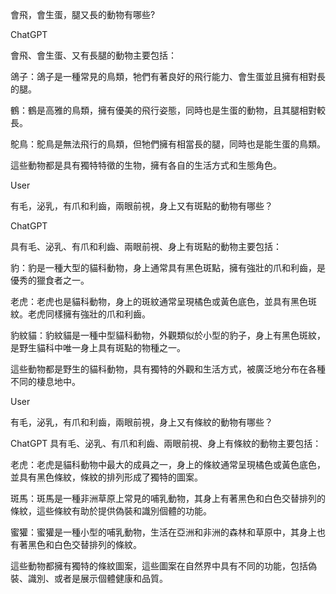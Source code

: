 

會飛，會生蛋，腿又長的動物有哪些?

ChatGPT

會飛、會生蛋、又有長腿的動物主要包括：

鴿子：鴿子是一種常見的鳥類，牠們有著良好的飛行能力、會生蛋並且擁有相對長的腿。

鶴：鶴是高雅的鳥類，擁有優美的飛行姿態，同時也是生蛋的動物，且其腿相對較長。

鴕鳥：鴕鳥是無法飛行的鳥類，但牠們擁有相當長的腿，同時也是能生蛋的鳥類。

這些動物都是具有獨特特徵的生物，擁有各自的生活方式和生態角色。

User

有毛，泌乳，有爪和利齒，兩眼前視，身上又有斑點的動物有哪些？

ChatGPT

具有毛、泌乳、有爪和利齒、兩眼前視、身上有斑點的動物主要包括：

豹：豹是一種大型的貓科動物，身上通常具有黑色斑點，擁有強壯的爪和利齒，是優秀的獵食者之一。

老虎：老虎也是貓科動物，身上的斑紋通常呈現橘色或黃色底色，並具有黑色斑紋。老虎同樣擁有強壯的爪和利齒。

豹紋貓：豹紋貓是一種中型貓科動物，外觀類似於小型的豹子，身上有黑色斑紋，是野生貓科中唯一身上具有斑點的物種之一。

這些動物都是野生的貓科動物，具有獨特的外觀和生活方式，被廣泛地分布在各種不同的棲息地中。

User

有毛，泌乳，有爪和利齒，兩眼前視，身上又有條紋的動物有哪些？

ChatGPT
具有毛、泌乳、有爪和利齒、兩眼前視、身上有條紋的動物主要包括：

老虎：老虎是貓科動物中最大的成員之一，身上的條紋通常呈現橘色或黃色底色，並具有黑色條紋，條紋的排列形成了獨特的圖案。

斑馬：斑馬是一種非洲草原上常見的哺乳動物，其身上有著黑色和白色交替排列的條紋，這些條紋有助於提供偽裝和識別個體的功能。

蜜獾：蜜獾是一種小型的哺乳動物，生活在亞洲和非洲的森林和草原中，其身上也有著黑色和白色交替排列的條紋。

這些動物都擁有獨特的條紋圖案，這些圖案在自然界中具有不同的功能，包括偽裝、識別、或者是展示個體健康和品質。
